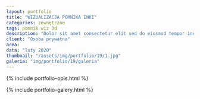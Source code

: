 ```yaml
---
layout: portfolio
title: "WIZUALIZACJA POMNIKA INKI"
categories: zewnętrzne
tags: pomnik wiz 3d
description: "Dolor sit amet consectetur elit sed do eiusmod tempor incididunt labore et dolore magna aliqua enim minim veniam quis nostrud exercitation ullamco laboris nisi aliquip commodo consequat.duis aute irure sint occae cat cupidatat non proident sunt in culpa qui officia deserunt mollit anim id est laborum. Sed perspiciatis unde omnis iste natus error sit voluptatem."
client: "Osoba prywatna"
area: 
data: "luty 2020"
thumbnail: "/assets/img/portfolio/19/1.jpg"
galeria: "img/portfolio/19/galeria"
---
```

{% include portfolio-opis.html %}

{% include portfolio-galery.html %}
